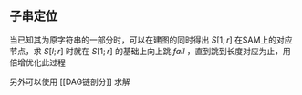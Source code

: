 

## 子串定位

当已知其为原字符串的一部分时，可以在建图的同时得出 $S[1;r]$ 在SAM上的对应节点，求 $S[l;r]$ 时就在 $S[1;r]$ 的基础上向上跳 $fail$ ，直到跳到长度对应为止，用倍增优化此过程

另外可以使用 [[DAG链剖分]] 求解